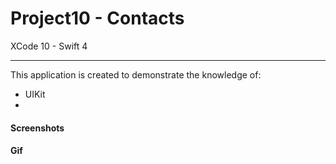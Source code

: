 # Project10 - Contacts

XCode 10 - Swift 4

-----

This application is created to demonstrate the knowledge of:

- UIKit
- 


#### Screenshots


#### Gif

